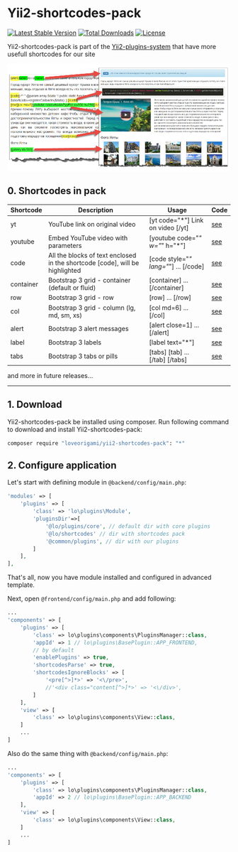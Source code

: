 # Yii2-shortcodes-pack
[![Latest Stable Version](https://poser.pugx.org/loveorigami/yii2-shortcodes-pack/v/stable)](https://packagist.org/packages/loveorigami/yii2-shortcodes-pack) 
[![Total Downloads](https://poser.pugx.org/loveorigami/yii2-shortcodes-pack/downloads)](https://packagist.org/packages/loveorigami/yii2-shortcodes-pack)
[![License](https://poser.pugx.org/loveorigami/yii2-shortcodes-pack/license)](https://packagist.org/packages/loveorigami/yii2-shortcodes-pack)

Yii2-shortcodes-pack is part of the [Yii2-plugins-system](https://github.com/loveorigami/yii2-plugins-system) that have more usefull shortcodes for our site

!["Shortcodes"](docs/img/shortcodes.jpg)

## 0. Shortcodes in pack
Shortcode     | Description | Usage                                                           | Code 
------------- | ------------|---------------------------------------------------------------- | -------- 
yt	          | YouTube link on original video | [yt code="*"] Link on video [/yt]            | [see](src/web/youtube)
youtube	      | Embed YouTube video with parameters | [youtube code="*" w="*" h="*"]          | [see](src/web/youtube)
code	      | All the blocks of text enclosed in the shortcode [code], will be highlighted  | [code style="*" lang="*"] ... [/code] |	[see](src/content/codehighlight)
container     |	Bootstrap 3 grid - container (default or fluid)| [container] ... [/container] | [see](src/bootstrap#grid)
row	          | Bootstrap 3 grid - row| [row] ... [/row]	                                  | [see](src/bootstrap#grid)
col	          | Bootstrap 3 grid - column (lg, md, sm, xs) | [col md=6] ... [/col]            | [see](src/bootstrap#grid)
alert	      | Bootstrap 3 alert messages | [alert close=1] ... [/alert]                     | [see](src/bootstrap#alerts)
label	      | Bootstrap 3 labels | [label text="*"]	                                      | [see](src/bootstrap#label)
tabs	      | Bootstrap 3 tabs or pills | [tabs] [tab] ... [/tab] [/tabs]                   | [see](src/bootstrap#tabs)

and more in future releases...

* * *

## 1. Download

Yii2-shortcodes-pack be installed using composer. Run following command to download and
install Yii2-shortcodes-pack:

```bash
composer require "loveorigami/yii2-shortcodes-pack": "*"
```

## 2. Configure application

Let's start with defining module in `@backend/config/main.php`:

```php
'modules' => [
    'plugins' => [
        'class' => 'lo\plugins\Module',
        'pluginsDir'=>[
            '@lo/plugins/core', // default dir with core plugins
			'@lo/shortcodes' // dir with shortcodes pack
            '@common/plugins', // dir with our plugins
        ]
    ],
],
```
That's all, now you have module installed and configured in advanced template.

Next, open `@frontend/config/main.php` and add following:

```php
...
'components' => [
    'plugins' => [
        'class' => lo\plugins\components\PluginsManager::class,
        'appId' => 1 // lo\plugins\BasePlugin::APP_FRONTEND,
        // by default
        'enablePlugins' => true,
        'shortcodesParse' => true,
        'shortcodesIgnoreBlocks' => [
            '<pre[^>]*>' => '<\/pre>',
            //'<div class="content[^>]*>' => '<\/div>',
        ]
    ],
    'view' => [
        'class' => lo\plugins\components\View::class,
    ]
    ...
]
```

Also do the same thing with `@backend/config/main.php`:

```php
...
'components' => [
    'plugins' => [
        'class' => lo\plugins\components\PluginsManager::class,
        'appId' => 2 // lo\plugins\BasePlugin::APP_BACKEND
    ],
    'view' => [
        'class' => lo\plugins\components\View::class,
    ]
    ...
]
```